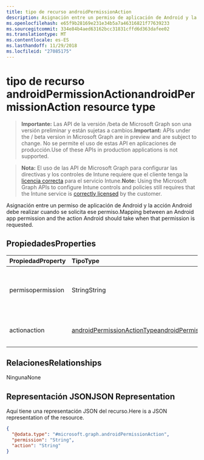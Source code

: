 ```yaml
---
title: tipo de recurso androidPermissionAction
description: Asignación entre un permiso de aplicación de Android y la acción Android debe realizar cuando se solicita ese permiso.
ms.openlocfilehash: e65f9b28169e231e34b5a7a46316821f77639233
ms.sourcegitcommit: 334e84b4aed63162bcc31831cffd6d363dafee02
ms.translationtype: MT
ms.contentlocale: es-ES
ms.lasthandoff: 11/29/2018
ms.locfileid: "27085175"
---
```

# <a name="androidpermissionaction-resource-type"></a><span data-ttu-id="6d227-103">tipo de recurso androidPermissionAction</span><span class="sxs-lookup"><span data-stu-id="6d227-103">androidPermissionAction resource type</span></span>

> <span data-ttu-id="6d227-104">**Importante:** Las API de la versión /beta de Microsoft Graph son una versión preliminar y están sujetas a cambios.</span><span class="sxs-lookup"><span data-stu-id="6d227-104">**Important:** APIs under the / beta version in Microsoft Graph are in preview and are subject to change.</span></span> <span data-ttu-id="6d227-105">No se permite el uso de estas API en aplicaciones de producción.</span><span class="sxs-lookup"><span data-stu-id="6d227-105">Use of these APIs in production applications is not supported.</span></span>

> <span data-ttu-id="6d227-106">**Nota:** El uso de las API de Microsoft Graph para configurar las directivas y los controles de Intune requiere que el cliente tenga la [licencia correcta](https://go.microsoft.com/fwlink/?linkid=839381) para el servicio Intune.</span><span class="sxs-lookup"><span data-stu-id="6d227-106">**Note:** Using the Microsoft Graph APIs to configure Intune controls and policies still requires that the Intune service is [correctly licensed](https://go.microsoft.com/fwlink/?linkid=839381) by the customer.</span></span>

<span data-ttu-id="6d227-107">Asignación entre un permiso de aplicación de Android y la acción Android debe realizar cuando se solicita ese permiso.</span><span class="sxs-lookup"><span data-stu-id="6d227-107">Mapping between an Android app permission and the action Android should take when that permission is requested.</span></span>
## <a name="properties"></a><span data-ttu-id="6d227-108">Propiedades</span><span class="sxs-lookup"><span data-stu-id="6d227-108">Properties</span></span>
|<span data-ttu-id="6d227-109">Propiedad</span><span class="sxs-lookup"><span data-stu-id="6d227-109">Property</span></span>|<span data-ttu-id="6d227-110">Tipo</span><span class="sxs-lookup"><span data-stu-id="6d227-110">Type</span></span>|<span data-ttu-id="6d227-111">Descripción</span><span class="sxs-lookup"><span data-stu-id="6d227-111">Description</span></span>|
|:---|:---|:---|
|<span data-ttu-id="6d227-112">permiso</span><span class="sxs-lookup"><span data-stu-id="6d227-112">permission</span></span>|<span data-ttu-id="6d227-113">String</span><span class="sxs-lookup"><span data-stu-id="6d227-113">String</span></span>|<span data-ttu-id="6d227-114">Cadena de permiso Android, definida en la documentación oficial de Android.</span><span class="sxs-lookup"><span data-stu-id="6d227-114">Android permission string, defined in the official Android documentation.</span></span>  <span data-ttu-id="6d227-115">Ejemplo 'android.permission.READ_CONTACTS'.</span><span class="sxs-lookup"><span data-stu-id="6d227-115">Example 'android.permission.READ_CONTACTS'.</span></span>|
|<span data-ttu-id="6d227-116">action</span><span class="sxs-lookup"><span data-stu-id="6d227-116">action</span></span>|[<span data-ttu-id="6d227-117">androidPermissionActionType</span><span class="sxs-lookup"><span data-stu-id="6d227-117">androidPermissionActionType</span></span>](../resources/intune-apps-androidpermissionactiontype.md)|<span data-ttu-id="6d227-118">Tipo de acción de permiso Android.</span><span class="sxs-lookup"><span data-stu-id="6d227-118">Type of Android permission action.</span></span> <span data-ttu-id="6d227-119">Los valores posibles son: `prompt`, `autoGrant` y `autoDeny`.</span><span class="sxs-lookup"><span data-stu-id="6d227-119">Possible values are: `prompt`, `autoGrant`, `autoDeny`.</span></span>|

## <a name="relationships"></a><span data-ttu-id="6d227-120">Relaciones</span><span class="sxs-lookup"><span data-stu-id="6d227-120">Relationships</span></span>
<span data-ttu-id="6d227-121">Ninguna</span><span class="sxs-lookup"><span data-stu-id="6d227-121">None</span></span>
## <a name="json-representation"></a><span data-ttu-id="6d227-122">Representación JSON</span><span class="sxs-lookup"><span data-stu-id="6d227-122">JSON Representation</span></span>
<span data-ttu-id="6d227-123">Aquí tiene una representación JSON del recurso.</span><span class="sxs-lookup"><span data-stu-id="6d227-123">Here is a JSON representation of the resource.</span></span>
<!-- {
  "blockType": "resource",
  "@odata.type": "microsoft.graph.androidPermissionAction"
}
-->
``` json
{
  "@odata.type": "#microsoft.graph.androidPermissionAction",
  "permission": "String",
  "action": "String"
}
```





